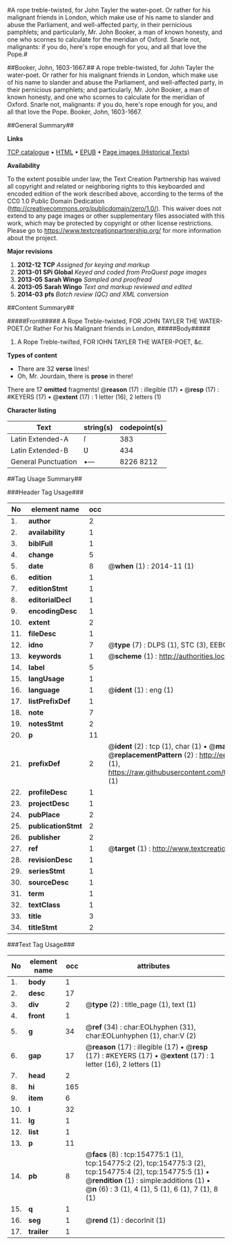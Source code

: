 #A rope treble-twisted, for John Tayler the water-poet. Or rather for his malignant friends in London, which make use of his name to slander and abuse the Parliament, and well-affected party, in their pernicious pamphlets; and particularly, Mr. John Booker, a man of known honesty, and one who scornes to calculate for the meridian of Oxford. Snarle not, malignants: if you do, here's rope enough for you, and all that love the Pope.#

##Booker, John, 1603-1667.##
A rope treble-twisted, for John Tayler the water-poet. Or rather for his malignant friends in London, which make use of his name to slander and abuse the Parliament, and well-affected party, in their pernicious pamphlets; and particularly, Mr. John Booker, a man of known honesty, and one who scornes to calculate for the meridian of Oxford. Snarle not, malignants: if you do, here's rope enough for you, and all that love the Pope.
Booker, John, 1603-1667.

##General Summary##

**Links**

[TCP catalogue](http://www.ota.ox.ac.uk/tcp/)  • 
[HTML](http://tei.it.ox.ac.uk/tcp/Texts-HTML/free/A77/A77090.html)  • 
[EPUB](http://tei.it.ox.ac.uk/tcp/Texts-EPUB/free/A77/A77090.epub) • 
[Page images (Historical Texts)](https://historicaltexts.jisc.ac.uk/eebo-99860366e)

**Availability**

To the extent possible under law, the Text Creation Partnership has waived all copyright and related or neighboring rights to this keyboarded and encoded edition of the work described above, according to the terms of the CC0 1.0 Public Domain Dedication (http://creativecommons.org/publicdomain/zero/1.0/). This waiver does not extend to any page images or other supplementary files associated with this work, which may be protected by copyright or other license restrictions. Please go to https://www.textcreationpartnership.org/ for more information about the project.

**Major revisions**

1. __2012-12__ __TCP__ *Assigned for keying and markup*
1. __2013-01__ __SPi Global__ *Keyed and coded from ProQuest page images*
1. __2013-05__ __Sarah Wingo__ *Sampled and proofread*
1. __2013-05__ __Sarah Wingo__ *Text and markup reviewed and edited*
1. __2014-03__ __pfs__ *Batch review (QC) and XML conversion*

##Content Summary##

#####Front#####
A Rope Treble-twisted, FOR JOHN TAYLER THE WATER-POET.Or Rather For his Malignant friends in London,
#####Body#####

1. A Rope Treble-twiſted, FOR IOHN TAYLER THE WATER-POET, &c.

**Types of content**

  * There are 32 **verse** lines!
  * Oh, Mr. Jourdain, there is **prose** in there!

There are 17 **omitted** fragments! 
 @__reason__ (17) : illegible (17)  •  @__resp__ (17) : #KEYERS (17)  •  @__extent__ (17) : 1 letter (16), 2 letters (1)

**Character listing**


|Text|string(s)|codepoint(s)|
|---|---|---|
|Latin Extended-A|ſ|383|
|Latin Extended-B|Ʋ|434|
|General Punctuation|•—|8226 8212|

##Tag Usage Summary##

###Header Tag Usage###

|No|element name|occ|attributes|
|---|---|---|---|
|1.|__author__|2||
|2.|__availability__|1||
|3.|__biblFull__|1||
|4.|__change__|5||
|5.|__date__|8| @__when__ (1) : 2014-11 (1)|
|6.|__edition__|1||
|7.|__editionStmt__|1||
|8.|__editorialDecl__|1||
|9.|__encodingDesc__|1||
|10.|__extent__|2||
|11.|__fileDesc__|1||
|12.|__idno__|7| @__type__ (7) : DLPS (1), STC (3), EEBO-CITATION (1), PROQUEST (1), VID (1)|
|13.|__keywords__|1| @__scheme__ (1) : http://authorities.loc.gov/ (1)|
|14.|__label__|5||
|15.|__langUsage__|1||
|16.|__language__|1| @__ident__ (1) : eng (1)|
|17.|__listPrefixDef__|1||
|18.|__note__|7||
|19.|__notesStmt__|2||
|20.|__p__|11||
|21.|__prefixDef__|2| @__ident__ (2) : tcp (1), char (1)  •  @__matchPattern__ (2) : ([0-9\-]+):([0-9IVX]+) (1), (.+) (1)  •  @__replacementPattern__ (2) : http://eebo.chadwyck.com/downloadtiff?vid=$1&page=$2 (1), https://raw.githubusercontent.com/textcreationpartnership/Texts/master/tcpchars.xml#$1 (1)|
|22.|__profileDesc__|1||
|23.|__projectDesc__|1||
|24.|__pubPlace__|2||
|25.|__publicationStmt__|2||
|26.|__publisher__|2||
|27.|__ref__|1| @__target__ (1) : http://www.textcreationpartnership.org/docs/. (1)|
|28.|__revisionDesc__|1||
|29.|__seriesStmt__|1||
|30.|__sourceDesc__|1||
|31.|__term__|1||
|32.|__textClass__|1||
|33.|__title__|3||
|34.|__titleStmt__|2||


###Text Tag Usage###

|No|element name|occ|attributes|
|---|---|---|---|
|1.|__body__|1||
|2.|__desc__|17||
|3.|__div__|2| @__type__ (2) : title_page (1), text (1)|
|4.|__front__|1||
|5.|__g__|34| @__ref__ (34) : char:EOLhyphen (31), char:EOLunhyphen (1), char:V (2)|
|6.|__gap__|17| @__reason__ (17) : illegible (17)  •  @__resp__ (17) : #KEYERS (17)  •  @__extent__ (17) : 1 letter (16), 2 letters (1)|
|7.|__head__|2||
|8.|__hi__|165||
|9.|__item__|6||
|10.|__l__|32||
|11.|__lg__|1||
|12.|__list__|1||
|13.|__p__|11||
|14.|__pb__|8| @__facs__ (8) : tcp:154775:1 (1), tcp:154775:2 (2), tcp:154775:3 (2), tcp:154775:4 (2), tcp:154775:5 (1)  •  @__rendition__ (1) : simple:additions (1)  •  @__n__ (6) : 3 (1), 4 (1), 5 (1), 6 (1), 7 (1), 8 (1)|
|15.|__q__|1||
|16.|__seg__|1| @__rend__ (1) : decorInit (1)|
|17.|__trailer__|1||
